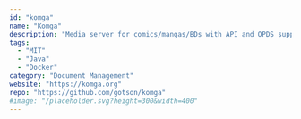 ```yaml
---
id: "komga"
name: "Komga"
description: "Media server for comics/mangas/BDs with API and OPDS support, a modern web interface for exploring your libraries, as well as a web reader."
tags:
  - "MIT"
  - "Java"
  - "Docker"
category: "Document Management"
website: "https://komga.org"
repo: "https://github.com/gotson/komga"
#image: "/placeholder.svg?height=300&width=400"
---
```


